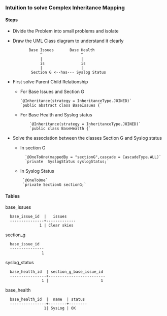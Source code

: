 ### Intuition to solve Complex Inheritance Mapping



#### Steps
* Divide the Problem into small problems and isolate
* Draw the UML Class diagram to understand it clearly
    

             Base Issues       Base Health    
                  ^                 ^   
                  |                 |  
                  is                is
                  |                 |     
              Section G <--has--- Syslog Status     

* First solve Parent Child Relationship  
  * For Base Issues and Section G

        `@Inheritance(strategy = InheritanceType.JOINED)`
        `public abstract class BaseIssues {`
  * For Base Health and  Syslog status

            `@Inheritance(strategy = InheritanceType.JOINED)`
            `public class BaseHealth {`
* Solve the association between the classes Section G and Syslog status
  * In section G

          `@OneToOne(mappedBy = "sectionG",cascade = CascadeType.ALL)`
          `private  SyslogStatus syslogStatus;`
  * In Syslog Status
    
         `@OneToOne`
         `private SectionG sectionG;`

#### Tables

  base_issues
  
      base_issue_id  |   issues    
      ---------------+-------------
                   1 | Clear skies
  
  
  section_g
  
      base_issue_id
      ---------------
                    1
  
  syslog_status
  
      base_health_id  | section_g_base_issue_id
      ----------------+-------------------------
                    1 |                       1
  
  base_health
  
      base_health_id  |  name  | status
      ----------------+--------+--------
                     1| SysLog | OK
  



  

